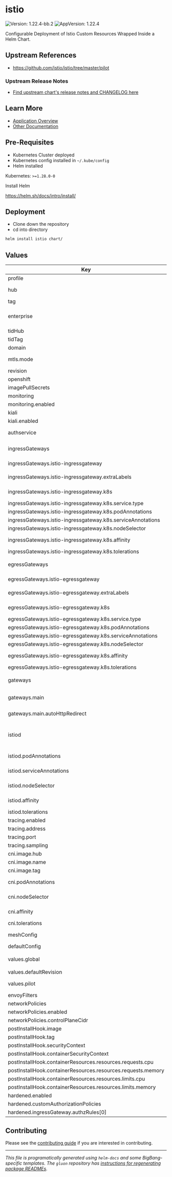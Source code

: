 <!-- Warning: Do not manually edit this file. See notes on gluon + helm-docs at the end of this file for more information. -->
# istio

![Version: 1.22.4-bb.2](https://img.shields.io/badge/Version-1.22.4--bb.2-informational?style=flat-square) ![AppVersion: 1.22.4](https://img.shields.io/badge/AppVersion-1.22.4-informational?style=flat-square)

Configurable Deployment of Istio Custom Resources Wrapped Inside a Helm Chart.

## Upstream References

* <https://github.com/istio/istio/tree/master/pilot>

### Upstream Release Notes

* [Find upstream chart's release notes and CHANGELOG here](https://istio.io/latest/news/releases/)

## Learn More
* [Application Overview](docs/overview.md)
* [Other Documentation](docs/)

## Pre-Requisites

* Kubernetes Cluster deployed
* Kubernetes config installed in `~/.kube/config`
* Helm installed

Kubernetes: `>=1.28.0-0`

Install Helm

https://helm.sh/docs/intro/install/

## Deployment

* Clone down the repository
* cd into directory
```bash
helm install istio chart/
```

## Values

| Key | Type | Default | Description |
|-----|------|---------|-------------|
| profile | string | `"default"` | The istio profile to use |
| hub | string | `"registry1.dso.mil/ironbank/opensource/istio"` | The hub to use for all images, images are built as ".Values.hub/COMPONENT_NAME:.Values.tag" |
| tag | string | `"1.22.4"` | The tag to use for all images |
| enterprise | bool | `false` | Tetrate Istio Distribution - Tetrate provides FIPs verified Istio and Envoy software and support, validated through the FIPs Boring Crypto module. Find out more from Tetrate - https://www.tetrate.io/tetrate-istio-subscription |
| tidHub | string | `"registry1.dso.mil/ironbank/tetrate/istio"` |  |
| tidTag | string | `"1.22.4-tetratefips-v0"` |  |
| domain | string | `"dev.bigbang.mil"` | The domain to use for the default gateway |
| mtls.mode | string | `"STRICT"` | STRICT = Allow only mutual TLS traffic, PERMISSIVE = Allow both plain text and mutual TLS traffic |
| revision | string | `""` | Revision of the Istio control plane |
| openshift | bool | `false` | Openshift feature switch toggle |
| imagePullSecrets | list | `[]` | Pull secrets for images |
| monitoring | object | `{"enabled":false}` | Big Bang Monitoring interaction controls |
| monitoring.enabled | bool | `false` | Toggle monitoring on/off (controls networkPolicies) |
| kiali | object | `{"enabled":false}` | Big Bang Kiali interaction controls |
| kiali.enabled | bool | `false` | Toggle kiali on/off (controls networkPolicies) |
| authservice | object | `{"enabled":false}` | If authservice is enabled, it will be added to extension providers as an external authorization system. https://istio.io/latest/docs/tasks/security/authorization/authz-custom/ |
| ingressGateways | object | `{"istio-ingressgateway":{"enabled":true,"extraLabels":{},"k8s":{"affinity":{},"nodeSelector":{},"podAnnotations":{},"resources":{},"service":{"type":"LoadBalancer"},"serviceAnnotations":{},"tolerations":[]}}}` | Ingress gateways, The following items are automatically set for every ingress gateway: - label: "app: {name of ingress gateway}" |
| ingressGateways.istio-ingressgateway | object | `{"enabled":true,"extraLabels":{},"k8s":{"affinity":{},"nodeSelector":{},"podAnnotations":{},"resources":{},"service":{"type":"LoadBalancer"},"serviceAnnotations":{},"tolerations":[]}}` | This key becomes the name of the ingressGateway |
| ingressGateways.istio-ingressgateway.extraLabels | object | `{}` | Labels to use for selecting the ingress gateway from the service Automatic labels: 'app: {ingress gateway name}' and `istio: ingressgateway` |
| ingressGateways.istio-ingressgateway.k8s | object | `{"affinity":{},"nodeSelector":{},"podAnnotations":{},"resources":{},"service":{"type":"LoadBalancer"},"serviceAnnotations":{},"tolerations":[]}` | Set any value from https://istio.io/latest/docs/reference/config/istio.operator.v1alpha1/#KubernetesResourcesSpec |
| ingressGateways.istio-ingressgateway.k8s.service.type | string | `"LoadBalancer"` | "LoadBalancer" or "NodePort" |
| ingressGateways.istio-ingressgateway.k8s.podAnnotations | object | `{}` | https://kubernetes.io/docs/concepts/overview/working-with-objects/annotations/ |
| ingressGateways.istio-ingressgateway.k8s.serviceAnnotations | object | `{}` | https://kubernetes.io/docs/concepts/overview/working-with-objects/annotations/ |
| ingressGateways.istio-ingressgateway.k8s.nodeSelector | object | `{}` | https://kubernetes.io/docs/concepts/configuration/assign-pod-node/#nodeselector |
| ingressGateways.istio-ingressgateway.k8s.affinity | object | `{}` | https://kubernetes.io/docs/concepts/scheduling-eviction/assign-pod-node/#affinity-and-anti-affinity |
| ingressGateways.istio-ingressgateway.k8s.tolerations | list | `[]` | https://kubernetes.io/docs/concepts/configuration/taint-and-toleration/ |
| egressGateways | object | `{"istio-egressgateway":{"enabled":false,"extraLabels":{},"k8s":{"affinity":{},"nodeSelector":{},"podAnnotations":{},"resources":{},"service":{"type":"LoadBalancer"},"serviceAnnotations":{},"tolerations":[]}}}` | Egress gateways, The following items are automatically set for every egress gateway: - label: "app: {name of egress gateway}" |
| egressGateways.istio-egressgateway | object | `{"enabled":false,"extraLabels":{},"k8s":{"affinity":{},"nodeSelector":{},"podAnnotations":{},"resources":{},"service":{"type":"LoadBalancer"},"serviceAnnotations":{},"tolerations":[]}}` | This key becomes the name of the egressGateway |
| egressGateways.istio-egressgateway.extraLabels | object | `{}` | Labels to use for selecting the egress gateway from the service Automatic labels: 'app: {egress gateway name}' and `istio: egressgateway` |
| egressGateways.istio-egressgateway.k8s | object | `{"affinity":{},"nodeSelector":{},"podAnnotations":{},"resources":{},"service":{"type":"LoadBalancer"},"serviceAnnotations":{},"tolerations":[]}` | Set any value from https://istio.io/latest/docs/reference/config/istio.operator.v1alpha1/#KubernetesResourcesSpec |
| egressGateways.istio-egressgateway.k8s.service.type | string | `"LoadBalancer"` | "LoadBalancer" or "NodePort" |
| egressGateways.istio-egressgateway.k8s.podAnnotations | object | `{}` | https://kubernetes.io/docs/concepts/overview/working-with-objects/annotations/ |
| egressGateways.istio-egressgateway.k8s.serviceAnnotations | object | `{}` | https://kubernetes.io/docs/concepts/overview/working-with-objects/annotations/ |
| egressGateways.istio-egressgateway.k8s.nodeSelector | object | `{}` | https://kubernetes.io/docs/concepts/configuration/assign-pod-node/#nodeselector |
| egressGateways.istio-egressgateway.k8s.affinity | object | `{}` | https://kubernetes.io/docs/concepts/scheduling-eviction/assign-pod-node/#affinity-and-anti-affinity |
| egressGateways.istio-egressgateway.k8s.tolerations | list | `[]` | https://kubernetes.io/docs/concepts/configuration/taint-and-toleration/ |
| gateways | object | `{"main":{"autoHttpRedirect":{"enabled":true},"selector":{"app":"istio-ingressgateway"},"servers":[{"hosts":["*.{{ .Values.domain }}"],"port":{"name":"https","number":8443,"protocol":"HTTPS"},"tls":{"credentialName":"wildcard-cert","mode":"SIMPLE"}}]}}` | See https://istio.io/latest/docs/reference/config/networking/gateway/#Gateway for spec |
| gateways.main | object | `{"autoHttpRedirect":{"enabled":true},"selector":{"app":"istio-ingressgateway"},"servers":[{"hosts":["*.{{ .Values.domain }}"],"port":{"name":"https","number":8443,"protocol":"HTTPS"},"tls":{"credentialName":"wildcard-cert","mode":"SIMPLE"}}]}` | This key becomes the name of the gateway |
| gateways.main.autoHttpRedirect | object | `{"enabled":true}` | Controls default HTTP/8080 server entry with HTTP to HTTPS Redirect. Must add in HTTP server config if disabling. |
| istiod | object | `{"affinity":{},"env":[],"hpaSpec":{"maxReplicas":3,"metrics":[{"resource":{"name":"cpu","target":{"averageUtilization":60,"type":"Utilization"}},"type":"Resource"}],"minReplicas":1},"nodeSelector":{},"podAnnotations":{},"replicaCount":1,"resources":{"limits":{"cpu":"500m","memory":"2Gi"},"requests":{"cpu":"500m","memory":"2Gi"}},"serviceAnnotations":{},"strategy":{},"tolerations":[]}` | istiod / pilot configuration |
| istiod.podAnnotations | object | `{}` | k8s pod annotations. https://kubernetes.io/docs/concepts/overview/working-with-objects/annotations/ |
| istiod.serviceAnnotations | object | `{}` | k8s service annotations. https://kubernetes.io/docs/concepts/overview/working-with-objects/annotations/ |
| istiod.nodeSelector | object | `{}` | k8s nodeSelector. https://kubernetes.io/docs/concepts/configuration/assign-pod-node/#nodeselector |
| istiod.affinity | object | `{}` | k8s affinity / anti-affinity. https://kubernetes.io/docs/concepts/scheduling-eviction/assign-pod-node/#affinity-and-anti-affinity |
| istiod.tolerations | list | `[]` | k8s toleration https://kubernetes.io/docs/concepts/configuration/taint-and-toleration/ |
| tracing.enabled | bool | `false` |  |
| tracing.address | string | `"jaeger-collector.jaeger.svc"` |  |
| tracing.port | int | `9411` |  |
| tracing.sampling | int | `10` | percent of traces to send to jaeger |
| cni.image.hub | string | `"registry1.dso.mil/ironbank/opensource/istio"` |  |
| cni.image.name | string | `"install-cni"` |  |
| cni.image.tag | string | `"1.22.4"` |  |
| cni.podAnnotations | object | `{}` | k8s pod annotations. https://kubernetes.io/docs/concepts/overview/working-with-objects/annotations/ |
| cni.nodeSelector | object | `{}` | k8s nodeSelector. https://kubernetes.io/docs/concepts/configuration/assign-pod-node/#nodeselector |
| cni.affinity | object | `{}` | k8s affinity / anti-affinity. https://kubernetes.io/docs/concepts/scheduling-eviction/assign-pod-node/#affinity-and-anti-affinity |
| cni.tolerations | list | `[]` | k8s toleration https://kubernetes.io/docs/concepts/configuration/taint-and-toleration/ |
| meshConfig | object | `{"meshMTLS":{"minProtocolVersion":"TLSV1_2"}}` | Global mesh-wide settings https://istio.io/latest/docs/reference/config/istio.mesh.v1alpha1/#MeshConfig |
| defaultConfig | object | `{}` | Default Proxy Config for the entire mesh (inserts under meshConfig in IstioOperator resource) |
| values.global | object | `{"proxy":{"resources":{"limits":{"cpu":"100m","memory":"256Mi"},"requests":{"cpu":"100m","memory":"256Mi"}}},"proxy_init":{"resources":{"limits":{"cpu":"100m","memory":"256Mi"},"requests":{"cpu":"100m","memory":"256Mi"}}}}` | Global IstioOperator values |
| values.defaultRevision | string | `"default"` | Set defaultRevision name, must be non-empty to deploy validating webhook |
| values.pilot | object | `{"env":{"ENABLE_NATIVE_SIDECARS":true}}` | Istio pilot values. https://github.com/istio/istio/blob/master/manifests/charts/istio-control/istio-discovery/values.yaml |
| envoyFilters | list | `[]` | Custom EnvoyFilters. https://istio.io/latest/docs/reference/config/networking/envoy-filter/ |
| networkPolicies | object | `{"additionalPolicies":[],"controlPlaneCidr":"0.0.0.0/0","enabled":false}` | Big Bang NetworkPolicy controls |
| networkPolicies.enabled | bool | `false` | Toggle ALL NetworkPolicies on/off |
| networkPolicies.controlPlaneCidr | string | `"0.0.0.0/0"` | See `kubectl cluster-info` and then resolve to IP |
| postInstallHook.image | string | `"registry1.dso.mil/ironbank/big-bang/base"` | Image used to run readiness check, requires `kubectl` |
| postInstallHook.tag | string | `"2.1.0"` |  |
| postInstallHook.securityContext | object | `{"fsGroup":1001,"runAsGroup":1001,"runAsNonRoot":true,"runAsUser":1001}` | Pod security context for readiness check |
| postInstallHook.containerSecurityContext | object | `{"capabilities":{"drop":["ALL"]}}` | Container security context for readiness check |
| postInstallHook.containerResources.resources.requests.cpu | string | `"100m"` |  |
| postInstallHook.containerResources.resources.requests.memory | string | `"256Mi"` |  |
| postInstallHook.containerResources.resources.limits.cpu | string | `"100m"` |  |
| postInstallHook.containerResources.resources.limits.memory | string | `"256Mi"` |  |
| hardened.enabled | bool | `false` |  |
| hardened.customAuthorizationPolicies | list | `[]` |  |
| hardened.ingressGateway.authzRules[0] | object | `{}` |  |

## Contributing

Please see the [contributing guide](./CONTRIBUTING.md) if you are interested in contributing.

---

_This file is programatically generated using `helm-docs` and some BigBang-specific templates. The `gluon` repository has [instructions for regenerating package READMEs](https://repo1.dso.mil/big-bang/product/packages/gluon/-/blob/master/docs/bb-package-readme.md)._

